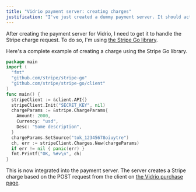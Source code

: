 ```yaml
---
title: "Vidrio payment server: creating charges"
justification: "I've just created a dummy payment server. It should actually handle the payment request."
---
```


After creating the payment server for Vidrio, I need to get it to handle the Stripe charge request. To do so, I'm using [the Stripe Go library](https://github.com/stripe/stripe-go).

Here's a complete example of creating a charge using the Stripe Go library.

```go
package main
import (
  "fmt"
  "github.com/stripe/stripe-go"
  "github.com/stripe/stripe-go/client"
)
func main() {
  stripeClient := &client.API{}
  stripeClient.Init("SECRET_KEY", nil)
  chargeParams := &stripe.ChargeParams{
    Amount: 2000,
    Currency: "usd",
    Desc: "Some description",
  }
  chargeParams.SetSource("tok_12345678oiuytre")
  ch, err := stripeClient.Charges.New(chargeParams)
  if err != nil { panic(err) }
  fmt.Printf("OK, %#v\n", ch)
}
```

This is now integrated into the payment server. The server creates a Stripe charge based on the POST request from the client on [the Vidrio purchase page](https://vidr.io/purchase).
